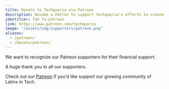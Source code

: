 ```yaml
---
title: Donate to Techqueria via Patreon
description: Become a Patron to support Techqueria's efforts to create the largest community of Latinx professionals in tech.
identifier: fab fa-patreon
link: https://www.patreon.com/techqueria
image: "/assets/img/supporters/patreon.png"
aliases:
  - /patreon/
  - /donate/patreon/
---
```


We want to recognize our Patreon supporters for their financial support.

A huge thank you to all our supporters.

Check out our <a href="https://www.patreon.com/techqueria" rel="noopener" target="_blank">Patreon</a> if you'd like support our growing community of Latinx in Tech.
